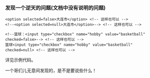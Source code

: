 ### 发现一个逆天的问题(文档中没有说明的问题)

```
<option selected=false>大连市</option> <!-- 这样也可以 -->
<!--<option selected=null>大连市</option>--> <!-- 这样也可以 -->
```

```
<!--篮球：<input type="checkbox" name="hobby" value="basketball" checked=false>--> <!-- 这样也可以 -->
篮球<input type="checkbox" name="hobby" value="basketball" checked=null> <!-- 这样也可以 -->
```

详见示例代码。

一个哥们儿无意间发现的，是不是要说些什么！
